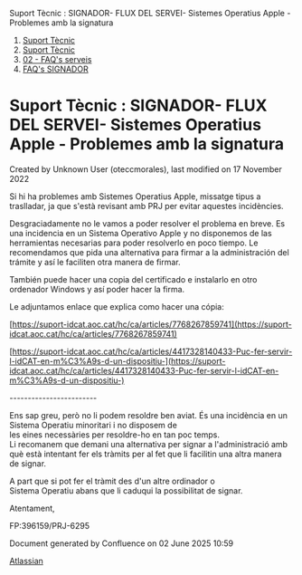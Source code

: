 Suport Tècnic : SIGNADOR- FLUX DEL SERVEI- Sistemes Operatius Apple - Problemes amb la signatura  

1.  [Suport Tècnic](index.html)
2.  [Suport Tècnic](13893782.html)
3.  [02 - FAQ's serveis](26313393.html)
4.  [FAQ's SIGNADOR](30867480.html)

Suport Tècnic : SIGNADOR- FLUX DEL SERVEI- Sistemes Operatius Apple - Problemes amb la signatura
================================================================================================

Created by Unknown User (oteccmorales), last modified on 17 November 2022

Si hi ha problemes amb Sistemes Operatius Apple, missatge tipus a traslladar, ja que s'està revisant amb PRJ per evitar aquestes incidències.

  

Desgraciadamente no le vamos a poder resolver el problema en breve. Es una incidencia en un Sistema Operativo Apple y no disponemos de las herramientas necesarias para poder resolverlo en poco tiempo. Le recomendamos que pida una alternativa para firmar a la administración del trámite y así le faciliten otra manera de firmar.

  

También puede hacer una copia del certificado e instalarlo en otro ordenador Windows y así poder hacer la firma.

  

Le adjuntamos enlace que explica como hacer una cópia: 

[https://suport-idcat.aoc.cat/hc/ca/articles/7768267859741](https://suport-idcat.aoc.cat/hc/ca/articles/7768267859741)

[https://suport-idcat.aoc.cat/hc/ca/articles/4417328140433-Puc-fer-servir-l-idCAT-en-m%C3%A9s-d-un-dispositiu-](https://suport-idcat.aoc.cat/hc/ca/articles/4417328140433-Puc-fer-servir-l-idCAT-en-m%C3%A9s-d-un-dispositiu-)

\------------------------

Ens sap greu, però no li podem resoldre ben aviat. És una incidència en un Sistema Operatiu minoritari i no disposem de les eines necessàries per resoldre-ho en tan poc temps. Li recomanem que demani una alternativa per signar a l'administració amb què està intentant fer els tràmits per al fet que li facilitin una altra manera de signar.  
  
A part que si pot fer el tràmit des d'un altre ordinador o Sistema Operatiu abans que li caduqui la possibilitat de signar.  
  
  
Atentament,

  

  

  

FP:396159/PRJ-6295 

Document generated by Confluence on 02 June 2025 10:59

[Atlassian](http://www.atlassian.com/)